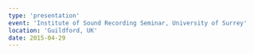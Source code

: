 ```yaml
---
type: 'presentation'
event: 'Institute of Sound Recording Seminar, University of Surrey'
location: 'Guildford, UK'
date: 2015-04-29
---
```

